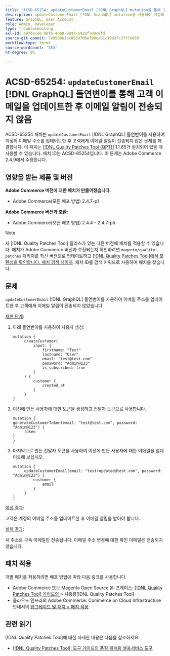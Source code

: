 ```yaml
---
title: 'ACSD-65254: updateCustomerEmail [!DNL GraphQL] mutation을 통해 고객 이메일을 업데이트한 후 이메일 알림이 전송되지 않음'
description: updateCustomerEmail [!DNL GraphQL] mutation을 사용하여 계정의 이메일 주소를 성공적으로 업데이트한 후 고객에게 이메일 알림이 전송되지 않았던 Adobe Commerce 문제를 해결하려면 ACSD-65254 패치를 적용합니다.
feature: GraphQL, User Account
role: Admin, Developer
type: Troubleshooting
exl-id: a97daceb-98f6-4bb8-9847-692af700c0fd
source-git-commit: 7e9598e3ac0558706ef98ca81c19d27c37f7e860
workflow-type: tm+mt
source-wordcount: '353'
ht-degree: 0%

---
```


# ACSD-65254: `updateCustomerEmail` [!DNL GraphQL] 돌연변이를 통해 고객 이메일을 업데이트한 후 이메일 알림이 전송되지 않음

ACSD-65254 패치는 `updateCustomerEmail` [!DNL GraphQL] 돌연변이를 사용하여 계정의 이메일 주소를 업데이트한 후 고객에게 이메일 알림이 전송되지 않은 문제를 해결합니다. 이 패치는 [[!DNL Quality Patches Tool (QPT)]](/help/tools/quality-patches-tool/quality-patches-tool-to-self-serve-quality-patches.md) 1.1.65가 설치되어 있을 때 사용할 수 있습니다. 패치 ID는 ACSD-65254입니다. 이 문제는 Adobe Commerce 2.4.9에서 수정됩니다.

## 영향을 받는 제품 및 버전

**Adobe Commerce 버전에 대한 패치가 만들어졌습니다.**

* Adobe Commerce(모든 배포 방법) 2.4.7-p1

**Adobe Commerce 버전과 호환:**

* Adobe Commerce(모든 배포 방법) 2.4.4 - 2.4.7-p5

>[!NOTE]
>
>새 [!DNL Quality Patches Tool] 릴리스가 있는 다른 버전에 패치를 적용할 수 있습니다. 패치가 Adobe Commerce 버전과 호환되는지 확인하려면 `magento/quality-patches` 패키지를 최신 버전으로 업데이트하고 [[!DNL Quality Patches Tool]에서 호환성을 확인합니다. 패치 검색 페이지](https://experienceleague.adobe.com/tools/commerce-quality-patches/index.html?lang=ko). 패치 ID를 검색 키워드로 사용하여 패치를 찾습니다.

## 문제

`updateCustomerEmail` [!DNL GraphQL] 돌연변이를 사용하여 이메일 주소를 업데이트한 후 고객에게 이메일 알림이 전송되지 않았습니다.

<u>재현 단계</u>:

1. 아래 돌연변이를 사용하여 사용자 생성:

   ```
   mutation {
   	    createCustomer(
   		    input: {
   			    firstname: "Test"
   			    lastname: "User"
   			    email: "test@test.com"
   			    password: "Admin@123"
   			    is_subscribed: true
   		    }
   	    ) {
   		    customer {
   			    created_at
   		    }
   	    }
   }
   ```

1. 이전에 만든 사용자에 대한 토큰을 생성하고 전달자 토큰으로 사용합니다.

   ```
   mutation {
   generateCustomerToken(email: "test@test.com", password: "Admin@123") {
   	    token
   }
   }
   ```

1. 마지막으로 만든 전달자 토큰을 사용하여 이전에 만든 사용자에 대한 이메일을 업데이트해 보십시오.

   ```
   mutation {
   	    updateCustomerEmail(email: "test+updated@test.com", password: "Admin@123") {
   		    customer {
   			    email
   		    }
   	    }
   }
   ```

<u>예상 결과</u>:

고객은 계정의 이메일 주소를 업데이트한 후 이메일 알림을 받아야 합니다.

<u>실제 결과</u>:

새 주소로 구독 이메일만 전송됩니다. 이메일 주소 변경에 대한 확인 이메일은 전송되지 않습니다.

## 패치 적용

개별 패치를 적용하려면 배포 방법에 따라 다음 링크를 사용합니다.

* Adobe Commerce 또는 Magento Open Source 온-프레미스: [[!DNL Quality Patches Tool]  가이드의 ](/help/tools/quality-patches-tool/usage.md)> 사용량[!DNL Quality Patches Tool]
* 클라우드 인프라의 Adobe Commerce: Commerce on Cloud Infrastructure 안내서의 [업그레이드 및 패치 > 패치 적용](https://experienceleague.adobe.com/docs/commerce-cloud-service/user-guide/develop/upgrade/apply-patches.html?lang=ko).

## 관련 읽기

[!DNL Quality Patches Tool]에 대한 자세한 내용은 다음을 참조하세요.

* [[!DNL Quality Patches Tool]: 도구 가이드의 품질 패치용 셀프서비스 도구](/help/tools/quality-patches-tool/quality-patches-tool-to-self-serve-quality-patches.md).
